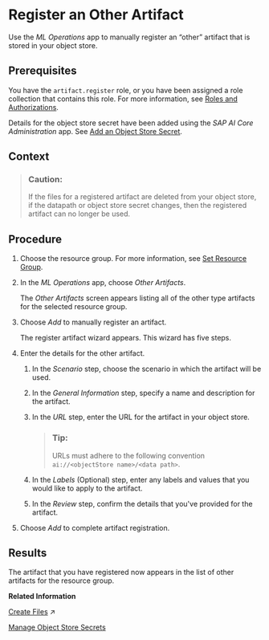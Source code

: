 <!-- loioc02fca9f07f34511b86c2d4de0240bf1 -->

# Register an Other Artifact

Use the *ML Operations* app to manually register an “other” artifact that is stored in your object store.



<a name="loioc02fca9f07f34511b86c2d4de0240bf1__prereq_lmh_lrd_pea"/>

## Prerequisites

You have the `artifact.register` role, or you have been assigned a role collection that contains this role. For more information, see [Roles and Authorizations](roles-and-authorizations-4ef8499.md).

Details for the object store secret have been added using the *SAP AI Core Administration* app. See [Add an Object Store Secret](add-an-object-store-secret-5b4f728.md).



## Context

> ### Caution:  
> If the files for a registered artifact are deleted from your object store, if the datapath or object store secret changes, then the registered artifact can no longer be used.



<a name="loioc02fca9f07f34511b86c2d4de0240bf1__steps_qkj_n3p_pea"/>

## Procedure

1.  Choose the resource group. For more information, see [Set Resource Group](set-resource-group-0c07728.md#loio0c077289f29d4147921fb07ab0f68b7f).

2.  In the *ML Operations* app, choose *Other Artifacts*.

    The *Other Artifacts* screen appears listing all of the other type artifacts for the selected resource group.

3.  Choose *Add* to manually register an artifact.

    The register artifact wizard appears. This wizard has five steps.

4.  Enter the details for the other artifact.

    1.  In the *Scenario* step, choose the scenario in which the artifact will be used.

    2.  In the *General Information* step, specify a name and description for the artifact.

    3.  In the *URL* step, enter the URL for the artifact in your object store.

        > ### Tip:  
        > URLs must adhere to the following convention `ai://<objectStore name>/<data path>`.

    4.  In the *Labels* \(Optional\) step, enter any labels and values that you would like to apply to the artifact.

    5.  In the *Review* step, confirm the details that you've provided for the artifact.


5.  Choose *Add* to complete artifact registration.




<a name="loioc02fca9f07f34511b86c2d4de0240bf1__result_twq_cvx_v5b"/>

## Results

The artifact that you have registered now appears in the list of other artifacts for the resource group.

**Related Information**  


[Create Files](https://help.sap.com/viewer/2d6c5984063c40a59eda62f4a9135bee/CLOUD/en-US/66413f1d9fbf4758a0d739eaf1c95dc7.html "") :arrow_upper_right:

[Manage Object Store Secrets](manage-object-store-secrets-0377ede.md "You can connect your AI processes with a cloud object store, and manage access using an object store secret.")

